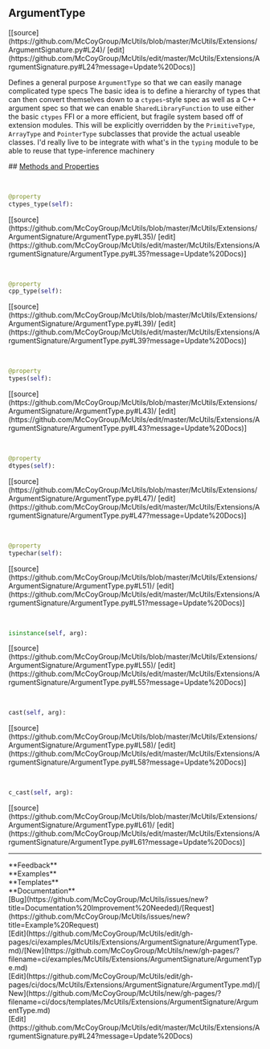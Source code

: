 ## <a id="McUtils.McUtils.Extensions.ArgumentSignature.ArgumentType">ArgumentType</a> 

<div class="docs-source-link" markdown="1">
[[source](https://github.com/McCoyGroup/McUtils/blob/master/McUtils/Extensions/ArgumentSignature.py#L24)/
[edit](https://github.com/McCoyGroup/McUtils/edit/master/McUtils/Extensions/ArgumentSignature.py#L24?message=Update%20Docs)]
</div>

Defines a general purpose `ArgumentType` so that we can easily manage complicated type specs
The basic idea is to define a hierarchy of types that can then convert themselves down to
a `ctypes`-style spec as well as a C++ argument spec so that we can enable `SharedLibraryFunction`
to use either the basic `ctypes` FFI or a more efficient, but fragile system based off of extension modules.
This will be explicitly overridden by the `PrimitiveType`, `ArrayType` and `PointerType` subclasses that provide
the actual useable classes.
I'd really live to be integrate with what's in the `typing` module to be able to reuse that type-inference machinery







<div class="collapsible-section">
 <div class="collapsible-section collapsible-section-header" markdown="1">
## <a class="collapse-link" data-toggle="collapse" href="#methods" markdown="1"> Methods and Properties</a> <a class="float-right" data-toggle="collapse" href="#methods"><i class="fa fa-chevron-down"></i></a>
 </div>
 <div class="collapsible-section collapsible-section-body collapse show" id="methods" markdown="1">
 
<a id="McUtils.McUtils.Extensions.ArgumentSignature.ArgumentType.ctypes_type" class="docs-object-method">&nbsp;</a> 
```python
@property
ctypes_type(self): 
```
<div class="docs-source-link" markdown="1">
[[source](https://github.com/McCoyGroup/McUtils/blob/master/McUtils/Extensions/ArgumentSignature/ArgumentType.py#L35)/
[edit](https://github.com/McCoyGroup/McUtils/edit/master/McUtils/Extensions/ArgumentSignature/ArgumentType.py#L35?message=Update%20Docs)]
</div>


<a id="McUtils.McUtils.Extensions.ArgumentSignature.ArgumentType.cpp_type" class="docs-object-method">&nbsp;</a> 
```python
@property
cpp_type(self): 
```
<div class="docs-source-link" markdown="1">
[[source](https://github.com/McCoyGroup/McUtils/blob/master/McUtils/Extensions/ArgumentSignature/ArgumentType.py#L39)/
[edit](https://github.com/McCoyGroup/McUtils/edit/master/McUtils/Extensions/ArgumentSignature/ArgumentType.py#L39?message=Update%20Docs)]
</div>


<a id="McUtils.McUtils.Extensions.ArgumentSignature.ArgumentType.types" class="docs-object-method">&nbsp;</a> 
```python
@property
types(self): 
```
<div class="docs-source-link" markdown="1">
[[source](https://github.com/McCoyGroup/McUtils/blob/master/McUtils/Extensions/ArgumentSignature/ArgumentType.py#L43)/
[edit](https://github.com/McCoyGroup/McUtils/edit/master/McUtils/Extensions/ArgumentSignature/ArgumentType.py#L43?message=Update%20Docs)]
</div>


<a id="McUtils.McUtils.Extensions.ArgumentSignature.ArgumentType.dtypes" class="docs-object-method">&nbsp;</a> 
```python
@property
dtypes(self): 
```
<div class="docs-source-link" markdown="1">
[[source](https://github.com/McCoyGroup/McUtils/blob/master/McUtils/Extensions/ArgumentSignature/ArgumentType.py#L47)/
[edit](https://github.com/McCoyGroup/McUtils/edit/master/McUtils/Extensions/ArgumentSignature/ArgumentType.py#L47?message=Update%20Docs)]
</div>


<a id="McUtils.McUtils.Extensions.ArgumentSignature.ArgumentType.typechar" class="docs-object-method">&nbsp;</a> 
```python
@property
typechar(self): 
```
<div class="docs-source-link" markdown="1">
[[source](https://github.com/McCoyGroup/McUtils/blob/master/McUtils/Extensions/ArgumentSignature/ArgumentType.py#L51)/
[edit](https://github.com/McCoyGroup/McUtils/edit/master/McUtils/Extensions/ArgumentSignature/ArgumentType.py#L51?message=Update%20Docs)]
</div>


<a id="McUtils.McUtils.Extensions.ArgumentSignature.ArgumentType.isinstance" class="docs-object-method">&nbsp;</a> 
```python
isinstance(self, arg): 
```
<div class="docs-source-link" markdown="1">
[[source](https://github.com/McCoyGroup/McUtils/blob/master/McUtils/Extensions/ArgumentSignature/ArgumentType.py#L55)/
[edit](https://github.com/McCoyGroup/McUtils/edit/master/McUtils/Extensions/ArgumentSignature/ArgumentType.py#L55?message=Update%20Docs)]
</div>


<a id="McUtils.McUtils.Extensions.ArgumentSignature.ArgumentType.cast" class="docs-object-method">&nbsp;</a> 
```python
cast(self, arg): 
```
<div class="docs-source-link" markdown="1">
[[source](https://github.com/McCoyGroup/McUtils/blob/master/McUtils/Extensions/ArgumentSignature/ArgumentType.py#L58)/
[edit](https://github.com/McCoyGroup/McUtils/edit/master/McUtils/Extensions/ArgumentSignature/ArgumentType.py#L58?message=Update%20Docs)]
</div>


<a id="McUtils.McUtils.Extensions.ArgumentSignature.ArgumentType.c_cast" class="docs-object-method">&nbsp;</a> 
```python
c_cast(self, arg): 
```
<div class="docs-source-link" markdown="1">
[[source](https://github.com/McCoyGroup/McUtils/blob/master/McUtils/Extensions/ArgumentSignature/ArgumentType.py#L61)/
[edit](https://github.com/McCoyGroup/McUtils/edit/master/McUtils/Extensions/ArgumentSignature/ArgumentType.py#L61?message=Update%20Docs)]
</div>
 </div>
</div>












---


<div markdown="1" class="text-secondary">
<div class="container">
  <div class="row">
   <div class="col" markdown="1">
**Feedback**   
</div>
   <div class="col" markdown="1">
**Examples**   
</div>
   <div class="col" markdown="1">
**Templates**   
</div>
   <div class="col" markdown="1">
**Documentation**   
</div>
   <div class="col" markdown="1">
   
</div>
   <div class="col" markdown="1">
   
</div>
   <div class="col" markdown="1">
   
</div>
</div>
  <div class="row">
   <div class="col" markdown="1">
[Bug](https://github.com/McCoyGroup/McUtils/issues/new?title=Documentation%20Improvement%20Needed)/[Request](https://github.com/McCoyGroup/McUtils/issues/new?title=Example%20Request)   
</div>
   <div class="col" markdown="1">
[Edit](https://github.com/McCoyGroup/McUtils/edit/gh-pages/ci/examples/McUtils/Extensions/ArgumentSignature/ArgumentType.md)/[New](https://github.com/McCoyGroup/McUtils/new/gh-pages/?filename=ci/examples/McUtils/Extensions/ArgumentSignature/ArgumentType.md)   
</div>
   <div class="col" markdown="1">
[Edit](https://github.com/McCoyGroup/McUtils/edit/gh-pages/ci/docs/McUtils/Extensions/ArgumentSignature/ArgumentType.md)/[New](https://github.com/McCoyGroup/McUtils/new/gh-pages/?filename=ci/docs/templates/McUtils/Extensions/ArgumentSignature/ArgumentType.md)   
</div>
   <div class="col" markdown="1">
[Edit](https://github.com/McCoyGroup/McUtils/edit/master/McUtils/Extensions/ArgumentSignature.py#L24?message=Update%20Docs)   
</div>
   <div class="col" markdown="1">
   
</div>
   <div class="col" markdown="1">
   
</div>
   <div class="col" markdown="1">
   
</div>
</div>
</div>
</div>